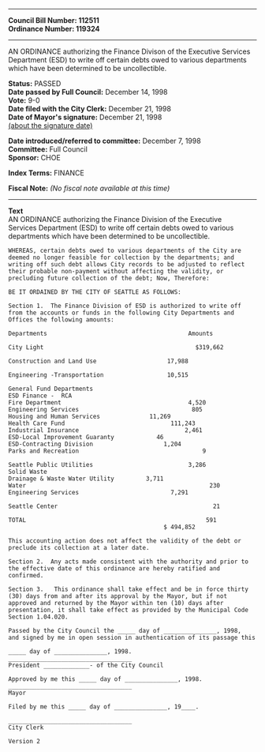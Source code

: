 * * * * *  
  
**Council Bill Number: [](#h0)[](#h2)112511**   
**Ordinance Number: 119324**  
  
* * * * *  
  
AN ORDINANCE authorizing the Finance Divison of the Executive Services Department (ESD) to write off certain debts owed to various departments which have been determined to be uncollectible.  
  
**Status:** PASSED   
**Date passed by Full Council:** December 14, 1998   
**Vote:** 9-0   
**Date filed with the City Clerk:** December 21, 1998   
**Date of Mayor's signature:** December 21, 1998   
[(about the signature date)](/~public/approvaldate.htm)   
  
  
**Date introduced/referred to committee:** December 7, 1998   
**Committee:** Full Council   
**Sponsor:** CHOE   
  
**Index Terms:** FINANCE  
  
**Fiscal Note:** *(No fiscal note available at this time)*  
  
* * * * *  
  
**Text**  
    AN ORDINANCE authorizing the Finance Division of the Executive  
    Services Department (ESD) to write off certain debts owed to various  
    departments which have been determined to be uncollectible.  
  
    WHEREAS, certain debts owed to various departments of the City are  
    deemed no longer feasible for collection by the departments; and  
    writing off such debt allows City records to be adjusted to reflect  
    their probable non-payment without affecting the validity, or  
    precluding future collection of the debt; Now, Therefore:  
  
    BE IT ORDAINED BY THE CITY OF SEATTLE AS FOLLOWS:  
  
    Section 1.  The Finance Division of ESD is authorized to write off  
    from the accounts or funds in the following City Departments and  
    Offices the following amounts:  
  
    Departments                                        Amounts  
  
    City Light                                           $319,662  
  
    Construction and Land Use                    17,988  
  
    Engineering -Transportation                  10,515  
  
    General Fund Departments  
    ESD Finance -  RCA  
    Fire Department                                    4,520  
    Engineering Services                                805  
    Housing and Human Services              11,269  
    Health Care Fund                              111,243  
    Industrial Insurance                              2,461  
    ESD-Local Improvement Guaranty            46  
    ESD-Contracting Division                    1,204  
    Parks and Recreation                                   9  
  
    Seattle Public Utilities                           3,286  
    Solid Waste  
    Drainage & Waste Water Utility         3,711  
    Water                                                    230  
    Engineering Services                          7,291  
  
    Seattle Center                                            21  
  
    TOTAL                                                   591  
                                                $ 494,852  
  
    This accounting action does not affect the validity of the debt or  
    preclude its collection at a later date.  
  
    Section 2.  Any acts made consistent with the authority and prior to  
    the effective date of this ordinance are hereby ratified and  
    confirmed.  
  
    Section 3.   This ordinance shall take effect and be in force thirty  
    (30) days from and after its approval by the Mayor, but if not  
    approved and returned by the Mayor within ten (10) days after  
    presentation, it shall take effect as provided by the Municipal Code  
    Section 1.04.020.  
  
    Passed by the City Council the _____ day of _______________, 1998,  
    and signed by me in open session in authentication of its passage this  
  
    _____ day of _______________, 1998.  
    ___________________________________  
    President _____________- of the City Council  
  
    Approved by me this _____ day of _______________, 1998.  
    ___________________________________  
    Mayor  
  
    Filed by me this _____ day of _______________, 19____.  
  
    ___________________________________  
    City Clerk  
  
    Version 2  
